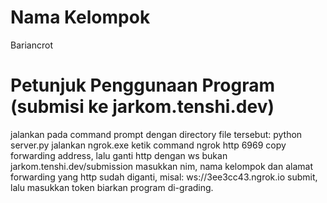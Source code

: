 # Nama Kelompok
Bariancrot

# Petunjuk Penggunaan Program (submisi ke jarkom.tenshi.dev)
jalankan pada command prompt dengan directory file tersebut:
    python server.py
jalankan ngrok.exe
ketik command
	ngrok http 6969
copy forwarding address, lalu ganti http dengan ws
bukan jarkom.tenshi.dev/submission
masukkan nim, nama kelompok dan alamat forwarding yang http sudah diganti, misal:
	ws://3ee3cc43.ngrok.io 
submit, lalu masukkan token
biarkan program di-grading.



